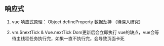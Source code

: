 ## 响应式
1. vue 响应式原理：
    Object.defineProperty 数据劫持 （待深入研究）

2. vm.$nextTick & Vue.nextTick
Dom更新后会立即执行
vue的缺点，vue会等待主线程任务执行完，如果一直不执行完，会导致页面卡死